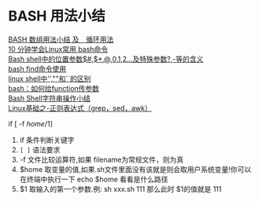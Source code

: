 # BASH 用法小结
[BASH 数组用法小结 及　循环用法](http://blog.csdn.net/samxx8/article/details/8025548)  
[10 分钟学会Linux常用 bash命令](https://www.cnblogs.com/savorboard/p/bash-guide.html)  
[Bash shell中的位置参数$#,$*,$@,$0,$1,$2...及特殊参数$?,$-等的含义](http://blog.csdn.net/adaptiver/article/details/7240364)  
[bash find命令使用](https://jingyan.baidu.com/article/636f38bb6e0bdad6b846103e.html)  
[linux shell中'',""和``的区别](https://www.cnblogs.com/Skyar/p/5914942.html)  
[bash：如何给function传参数](http://blog.csdn.net/tsingyee/article/details/6136931)  
[Bash Shell字符串操作小结](https://www.cnblogs.com/frydsh/p/3261012.html)  
[Linux基础之-正则表达式（grep，sed，awk）](https://www.cnblogs.com/OldJack/p/6607155.html)

if [ -f $home/$1]    
1. if 条件判断关键字  
2. ``[ ]`` 语法要求  
3. -f 文件比较运算符,如果 filename为常规文件，则为真   
4. $home 取变量的值,如果.sh文件里面没有该就是则会取用户系统变量!你可以在终端中执行一下 echo $home 看看是什么路径  
5. $1 取输入的第一个参数.例: sh xxx.sh 111 那么此时 $1的值就是 111  
